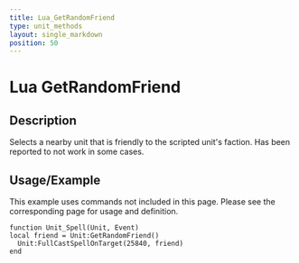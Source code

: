 ```yaml
---
title: Lua_GetRandomFriend
type: unit_methods
layout: single_markdown
position: 50
---
```


# Lua GetRandomFriend

## Description

Selects a nearby unit that is friendly to the scripted unit's faction. Has been reported to not work in some cases.

## Usage/Example

This example uses commands not included in this page. Please see the corresponding page for usage and definition.

```
function Unit_Spell(Unit, Event)
local friend = Unit:GetRandomFriend()
  Unit:FullCastSpellOnTarget(25840, friend)
end
```
